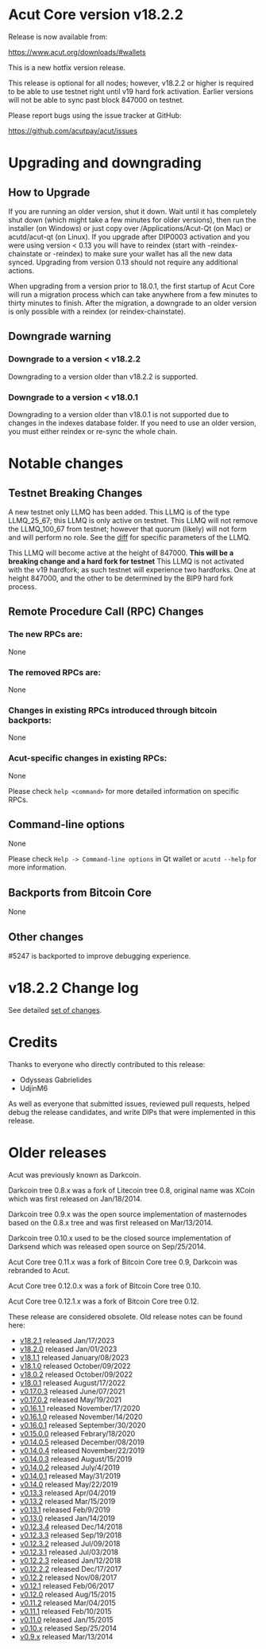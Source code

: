 Acut Core version v18.2.2
=========================

Release is now available from:

  <https://www.acut.org/downloads/#wallets>

This is a new hotfix version release.

This release is optional for all nodes; however, v18.2.2 or higher is required
to be able to use testnet right until v19 hard fork activation. Earlier
versions will not be able to sync past block 847000 on testnet.

Please report bugs using the issue tracker at GitHub:

  <https://github.com/acutpay/acut/issues>


Upgrading and downgrading
=========================

How to Upgrade
--------------

If you are running an older version, shut it down. Wait until it has completely
shut down (which might take a few minutes for older versions), then run the
installer (on Windows) or just copy over /Applications/Acut-Qt (on Mac) or
acutd/acut-qt (on Linux). If you upgrade after DIP0003 activation and you were
using version < 0.13 you will have to reindex (start with -reindex-chainstate
or -reindex) to make sure your wallet has all the new data synced. Upgrading
from version 0.13 should not require any additional actions.

When upgrading from a version prior to 18.0.1, the
first startup of Acut Core will run a migration process which can take anywhere
from a few minutes to thirty minutes to finish. After the migration, a
downgrade to an older version is only possible with a reindex
(or reindex-chainstate).

Downgrade warning
-----------------

### Downgrade to a version < v18.2.2

Downgrading to a version older than v18.2.2 is supported.

### Downgrade to a version < v18.0.1

Downgrading to a version older than v18.0.1 is not supported due to changes in
the indexes database folder. If you need to use an older version, you must
either reindex or re-sync the whole chain.

Notable changes
===============

Testnet Breaking Changes
------------------------

A new testnet only LLMQ has been added. This LLMQ is of the type LLMQ_25_67; this LLMQ is only active on testnet.
This LLMQ will not remove the LLMQ_100_67 from testnet; however that quorum (likely) will not form and will perform no role.
See the [diff](https://github.com/acutpay/acut/pull/5225/files#diff-e70a38a3e8c2a63ca0494627301a5c7042141ad301193f78338d97cb1b300ff9R451-R469) for specific parameters of the LLMQ.

This LLMQ will become active at the height of 847000. **This will be a breaking change and a hard fork for testnet**
This LLMQ is not activated with the v19 hardfork; as such testnet will experience two hardforks. One at height 847000,
and the other to be determined by the BIP9 hard fork process.

Remote Procedure Call (RPC) Changes
-----------------------------------

### The new RPCs are:
None

### The removed RPCs are:
None

### Changes in existing RPCs introduced through bitcoin backports:
None

### Acut-specific changes in existing RPCs:
None

Please check `help <command>` for more detailed information on specific RPCs.

Command-line options
--------------------
None

Please check `Help -> Command-line options` in Qt wallet or `acutd --help` for
more information.

Backports from Bitcoin Core
---------------------------
None

Other changes
-------------
#5247 is backported to improve debugging experience.

v18.2.2 Change log
==================

See detailed [set of changes](https://github.com/acutpay/acut/compare/v18.2.1...acutpay:v18.2.2).

Credits
=======

Thanks to everyone who directly contributed to this release:

- Odysseas Gabrielides
- UdjinM6

As well as everyone that submitted issues, reviewed pull requests, helped debug the release candidates, and write DIPs that were implemented in this release.

Older releases
==============

Acut was previously known as Darkcoin.

Darkcoin tree 0.8.x was a fork of Litecoin tree 0.8, original name was XCoin
which was first released on Jan/18/2014.

Darkcoin tree 0.9.x was the open source implementation of masternodes based on
the 0.8.x tree and was first released on Mar/13/2014.

Darkcoin tree 0.10.x used to be the closed source implementation of Darksend
which was released open source on Sep/25/2014.

Acut Core tree 0.11.x was a fork of Bitcoin Core tree 0.9,
Darkcoin was rebranded to Acut.

Acut Core tree 0.12.0.x was a fork of Bitcoin Core tree 0.10.

Acut Core tree 0.12.1.x was a fork of Bitcoin Core tree 0.12.

These release are considered obsolete. Old release notes can be found here:

- [v18.2.1](https://github.com/acutpay/acut/blob/master/doc/release-notes/acut/release-notes-18.2.2.md) released Jan/17/2023
- [v18.2.0](https://github.com/acutpay/acut/blob/master/doc/release-notes/acut/release-notes-18.2.0.md) released Jan/01/2023
- [v18.1.1](https://github.com/acutpay/acut/blob/master/doc/release-notes/acut/release-notes-18.1.1.md) released January/08/2023
- [v18.1.0](https://github.com/acutpay/acut/blob/master/doc/release-notes/acut/release-notes-18.1.0.md) released October/09/2022
- [v18.0.2](https://github.com/acutpay/acut/blob/master/doc/release-notes/acut/release-notes-18.0.2.md) released October/09/2022
- [v18.0.1](https://github.com/acutpay/acut/blob/master/doc/release-notes/acut/release-notes-18.0.1.md) released August/17/2022
- [v0.17.0.3](https://github.com/acutpay/acut/blob/master/doc/release-notes/acut/release-notes-0.17.0.3.md) released June/07/2021
- [v0.17.0.2](https://github.com/acutpay/acut/blob/master/doc/release-notes/acut/release-notes-0.17.0.2.md) released May/19/2021
- [v0.16.1.1](https://github.com/acutpay/acut/blob/master/doc/release-notes/acut/release-notes-0.16.1.1.md) released November/17/2020
- [v0.16.1.0](https://github.com/acutpay/acut/blob/master/doc/release-notes/acut/release-notes-0.16.1.0.md) released November/14/2020
- [v0.16.0.1](https://github.com/acutpay/acut/blob/master/doc/release-notes/acut/release-notes-0.16.0.1.md) released September/30/2020
- [v0.15.0.0](https://github.com/acutpay/acut/blob/master/doc/release-notes/acut/release-notes-0.15.0.0.md) released Febrary/18/2020
- [v0.14.0.5](https://github.com/acutpay/acut/blob/master/doc/release-notes/acut/release-notes-0.14.0.5.md) released December/08/2019
- [v0.14.0.4](https://github.com/acutpay/acut/blob/master/doc/release-notes/acut/release-notes-0.14.0.4.md) released November/22/2019
- [v0.14.0.3](https://github.com/acutpay/acut/blob/master/doc/release-notes/acut/release-notes-0.14.0.3.md) released August/15/2019
- [v0.14.0.2](https://github.com/acutpay/acut/blob/master/doc/release-notes/acut/release-notes-0.14.0.2.md) released July/4/2019
- [v0.14.0.1](https://github.com/acutpay/acut/blob/master/doc/release-notes/acut/release-notes-0.14.0.1.md) released May/31/2019
- [v0.14.0](https://github.com/acutpay/acut/blob/master/doc/release-notes/acut/release-notes-0.14.0.md) released May/22/2019
- [v0.13.3](https://github.com/acutpay/acut/blob/master/doc/release-notes/acut/release-notes-0.13.3.md) released Apr/04/2019
- [v0.13.2](https://github.com/acutpay/acut/blob/master/doc/release-notes/acut/release-notes-0.13.2.md) released Mar/15/2019
- [v0.13.1](https://github.com/acutpay/acut/blob/master/doc/release-notes/acut/release-notes-0.13.1.md) released Feb/9/2019
- [v0.13.0](https://github.com/acutpay/acut/blob/master/doc/release-notes/acut/release-notes-0.13.0.md) released Jan/14/2019
- [v0.12.3.4](https://github.com/acutpay/acut/blob/master/doc/release-notes/acut/release-notes-0.12.3.4.md) released Dec/14/2018
- [v0.12.3.3](https://github.com/acutpay/acut/blob/master/doc/release-notes/acut/release-notes-0.12.3.3.md) released Sep/19/2018
- [v0.12.3.2](https://github.com/acutpay/acut/blob/master/doc/release-notes/acut/release-notes-0.12.3.2.md) released Jul/09/2018
- [v0.12.3.1](https://github.com/acutpay/acut/blob/master/doc/release-notes/acut/release-notes-0.12.3.1.md) released Jul/03/2018
- [v0.12.2.3](https://github.com/acutpay/acut/blob/master/doc/release-notes/acut/release-notes-0.12.2.3.md) released Jan/12/2018
- [v0.12.2.2](https://github.com/acutpay/acut/blob/master/doc/release-notes/acut/release-notes-0.12.2.2.md) released Dec/17/2017
- [v0.12.2](https://github.com/acutpay/acut/blob/master/doc/release-notes/acut/release-notes-0.12.2.md) released Nov/08/2017
- [v0.12.1](https://github.com/acutpay/acut/blob/master/doc/release-notes/acut/release-notes-0.12.1.md) released Feb/06/2017
- [v0.12.0](https://github.com/acutpay/acut/blob/master/doc/release-notes/acut/release-notes-0.12.0.md) released Aug/15/2015
- [v0.11.2](https://github.com/acutpay/acut/blob/master/doc/release-notes/acut/release-notes-0.11.2.md) released Mar/04/2015
- [v0.11.1](https://github.com/acutpay/acut/blob/master/doc/release-notes/acut/release-notes-0.11.1.md) released Feb/10/2015
- [v0.11.0](https://github.com/acutpay/acut/blob/master/doc/release-notes/acut/release-notes-0.11.0.md) released Jan/15/2015
- [v0.10.x](https://github.com/acutpay/acut/blob/master/doc/release-notes/acut/release-notes-0.10.0.md) released Sep/25/2014
- [v0.9.x](https://github.com/acutpay/acut/blob/master/doc/release-notes/acut/release-notes-0.9.0.md) released Mar/13/2014
